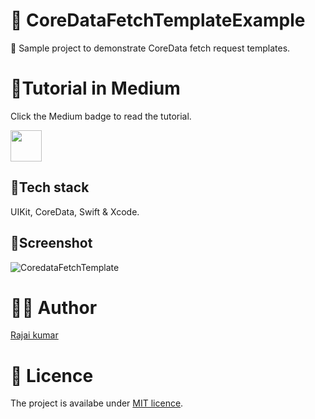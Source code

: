 # 💾 CoreDataFetchTemplateExample

💾 Sample project to demonstrate CoreData fetch request templates.

# 📄Tutorial in Medium

Click the Medium badge to read the tutorial.

 <a href="https://rajaikumar.medium.com/coredata-fetch-request-template-e07e94bc013e"><img src="https://img.shields.io/badge/medium-%2312100E.svg?&style=for-the-badge&logo=medium&logoColor=white" height=50></a> 

## 🥞Tech stack

UIKit, CoreData, Swift & Xcode.

## 📸Screenshot

![CoredataFetchTemplate](https://user-images.githubusercontent.com/22410262/108630690-0f8bdd80-748c-11eb-883e-73fadd5dcd75.gif)

# 👨‍💻 Author 
[Rajai kumar](https://github.com/Rajaikumar-iOSDev)

# 🔖 Licence 
The project is availabe under [MIT licence](https://github.com/Rajaikumar-iOSDev/CoreDataFetchTemplateExample/blob/main/LICENSE).
